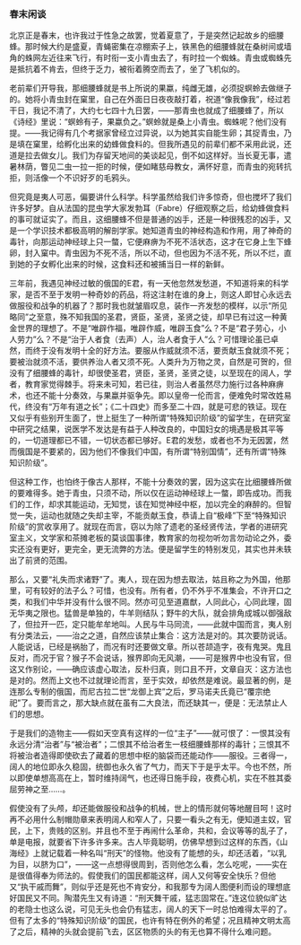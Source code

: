    

  

### 春末闲谈

  

  

北京正是春末，也许我过于性急之故罢，觉着夏意了，于是突然记起故乡的细腰蜂。那时候大约是盛夏，青蝇密集在凉棚索子上，铁黑色的细腰蜂就在桑树间或墙角的蛛网左近往来飞行，有时衔一支小青虫去了，有时拉一个蜘蛛。青虫或蜘蛛先是抵抗着不肯去，但终于乏力，被衔着腾空而去了，坐了飞机似的。

老前辈们开导我，那细腰蜂就是书上所说的果蠃，纯雌无雄，必须捉螟蛉去做继子的。她将小青虫封在窠里，自己在外面日日夜夜敲打着，祝道“像我像我”，经过若干日，我记不清了，大约七七四十九日罢，——那青虫也就成了细腰蜂了，所以《诗经》里说：“螟蛉有子，果蠃负之。”螟蛉就是桑上小青虫。蜘蛛呢？他们没有提。——我记得有几个考据家曾经立过异说，以为她其实自能生卵；其捉青虫，乃是填在窠里，给孵化出来的幼蜂做食料的。但我所遇见的前辈们都不采用此说，还道是拉去做女儿。我们为存留天地间的美谈起见，倒不如这样好。当长夏无事，遣暑林荫，瞥见二虫一拉一拒的时候，便如睹慈母教女，满怀好意，而青虫的宛转抗拒，则活像一个不识好歹的毛鸦头。

但究竟是夷人可恶，偏要讲什么科学。科学虽然给我们许多惊奇，但也搅坏了我们许多好梦。自从法国的昆虫学大家发勃耳（Fabre）仔细观察之后，给幼蜂做食料的事可就证实了。而且，这细腰蜂不但是普通的凶手，还是一种很残忍的凶手，又是一个学识技术都极高明的解剖学家。她知道青虫的神经构造和作用，用了神奇的毒针，向那运动神经球上只一螫，它便麻痹为不死不活状态，这才在它身上生下蜂卵，封入窠中。青虫因为不死不活，所以不动，但也因为不活不死，所以不烂，直到她的子女孵化出来的时候，这食料还和被捕当日一样的新鲜。

三年前，我遇见神经过敏的俄国的E君，有一天他忽然发愁道，不知道将来的科学家，是否不至于发明一种奇妙的药品，将这注射在谁的身上，则这人即甘心永远去做服役和战争的机器了？那时我也就皱眉叹息，装作一齐发愁的模样，以示“所见略同”之至意，殊不知我国的圣君，贤臣，圣贤，圣贤之徒，却早已有过这一种黄金世界的理想了。不是“唯辟作福，唯辟作威，唯辟玉食”么？不是“君子劳心，小人劳力”么？不是“治于人者食（去声）人，治人者食于人”么？可惜理论虽已卓然，而终于没有发明十全的好方法。要服从作威就须不活，要贡献玉食就须不死；要被治就须不活，要供养治人者又须不死。人类升为万物之灵，自然是可贺的，但没有了细腰蜂的毒针，却很使圣君，贤臣，圣贤，圣贤之徒，以至现在的阔人，学者，教育家觉得棘手。将来未可知，若已往，则治人者虽然尽力施行过各种麻痹术，也还不能十分奏效，与果蠃并驱争先。即以皇帝一伦而言，便难免时常改姓易代，终没有“万年有道之长”；《二十四史》而多至二十四，就是可悲的铁证。现在又似乎有些别开生面了，世上挺生了一种所谓“特殊知识阶级”的留学生，在研究室中研究之结果，说医学不发达是有益于人种改良的，中国妇女的境遇是极其平等的，一切道理都已不错，一切状态都已够好。E君的发愁，或者也不为无因罢，然而俄国是不要紧的，因为他们不像我们中国，有所谓“特别国情”，还有所谓“特殊知识阶级”。

但这种工作，也怕终于像古人那样，不能十分奏效的罢，因为这实在比细腰蜂所做的要难得多。她于青虫，只须不动，所以仅在运动神经球上一螫，即告成功。而我们的工作，却求其能运动，无知觉，该在知觉神经中枢，加以完全的麻醉的。但智觉一失，运动也就随之失却主宰，不能贡献玉食，恭请上自“极峰”下至“特殊知识阶级”的赏收享用了。就现在而言，窃以为除了遗老的圣经贤传法，学者的进研究室主义，文学家和茶摊老板的莫谈国事律，教育家的勿视勿听勿言勿动论之外，委实还没有更好，更完全，更无流弊的方法。便是留学生的特别发见，其实也并未轶出了前贤的范围。

那么，又要“礼失而求诸野”了。夷人，现在因为想去取法，姑且称之为外国，他那里，可有较好的法子么？可惜，也没有。所有者，仍不外乎不准集会，不许开口之类，和我们中华并没有什么很不同。然亦可见至道嘉猷，人同此心，心同此理，固无华夷之限也。猛兽是单独的，牛羊则结队；野牛的大队，就会排角成城以御强敌了，但拉开一匹，定只能牟牟地叫。人民与牛马同流，——此就中国而言，夷人别有分类法云，——治之之道，自然应该禁止集合：这方法是对的。其次要防说话。人能说话，已经是祸胎了，而况有时还要做文章。所以苍颉造字，夜有鬼哭。鬼且反对，而况于官？猴子不会说话，猴界即向无风潮，——可是猴界中也没有官，但这又作别论，——确应该虚心取法，反朴归真，则口且不开，文章自灭：这方法也是对的。然而上文也不过就理论而言，至于实效，却依然是难说。最显著的例，是连那么专制的俄国，而尼古拉二世“龙御上宾”之后，罗马诺夫氏竟已“覆宗绝祀”了。要而言之，那大缺点就在虽有二大良法，而还缺其一，便是：无法禁止人们的思想。

于是我们的造物主——假如天空真有这样的一位“主子”——就可恨了：一恨其没有永远分清“治者”与“被治者”；二恨其不给治者生一枝细腰蜂那样的毒针；三恨其不将被治者造得即使砍去了藏着的思想中枢的脑袋而还能动作——服役。三者得一，阔人的地位即永久稳固，统御也永久省了气力，而天下于是乎太平。今也不然，所以即使单想高高在上，暂时维持阔气，也还得日施手段，夜费心机，实在不胜其委屈劳神之至……。

假使没有了头颅，却还能做服役和战争的机械，世上的情形就何等地醒目呵！这时再不必用什么制帽勋章来表明阔人和窄人了，只要一看头之有无，便知道主奴，官民，上下，贵贱的区别。并且也不至于再闹什么革命，共和，会议等等的乱子了，单是电报，就要省下许多许多来。古人毕竟聪明，仿佛早想到过这样的东西，《山海经》上就记载着一种名叫“刑天”的怪物。他没有了能想的头，却还活着，“以乳为目，以脐为口”，——这一点想得很周到，否则他怎么看，怎么吃呢，——实在是很值得奉为师法的。假使我们的国民都能这样，阔人又何等安全快乐？但他又“执干戚而舞”，则似乎还是死也不肯安分，和我那专为阔人图便利而设的理想底好国民又不同。陶潜先生又有诗道：“刑天舞干戚，猛志固常在。”连这位貌似旷达的老隐士也这么说，可见无头也会仍有猛志，阔人的天下一时总怕难得太平的了。但有了太多的“特殊知识阶级”的国民，也许有特在例外的希望；况且精神文明太高了之后，精神的头就会提前飞去，区区物质的头的有无也算不得什么难问题。